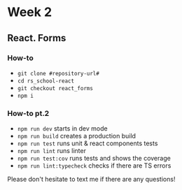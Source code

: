 # Week 2

## React. Forms

### How-to

- `git clone #repository-url#`
- `cd rs_school-react`
- `git checkout react_forms`
- `npm i`

### How-to pt.2

- `npm run dev` starts in dev mode
- `npm run build` creates a production build
- `npm run test` runs unit & react components tests
- `npm run lint` runs linter
- `npm run test:cov` runs tests and shows the coverage
- `npm run lint:typecheck` checks if there are TS errors

Please don't hesitate to text me if there are any questions!
